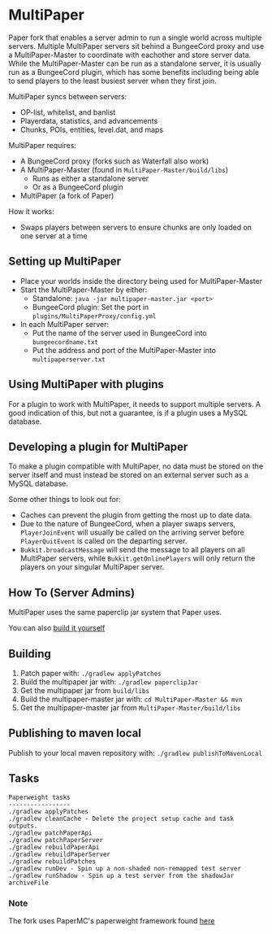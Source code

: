 MultiPaper
==

Paper fork that enables a server admin to run a single world across multiple
servers. Multiple MultiPaper servers sit behind a BungeeCord proxy and use a
MultiPaper-Master to coordinate with eachother and store server data. While the
MultiPaper-Master can be run as a standalone server, it is usually run as a
BungeeCord plugin, which has some benefits including being able to send players
to the least busiest server when they first join.

MultiPaper syncs between servers:
  
  * OP-list, whitelist, and banlist
  * Playerdata, statistics, and advancements
  * Chunks, POIs, entities, level.dat, and maps
  
MultiPaper requires:
  * A BungeeCord proxy (forks such as Waterfall also work)
  * A MultiPaper-Master (found in `MultiPaper-Master/build/libs`)
    * Runs as either a standalone server
    * Or as a BungeeCord plugin
  * MultiPaper (a fork of Paper)
  
How it works:
  * Swaps players between servers to ensure chunks are only loaded on one server
    at a time
  
Setting up MultiPaper
------
  * Place your worlds inside the directory being used for MultiPaper-Master
  * Start the MultiPaper-Master by either:
    * Standalone: `java -jar multipaper-master.jar <port>`
    * BungeeCord plugin: Set the port in `plugins/MultiPaperProxy/config.yml`
  * In each MultiPaper server:
    * Put the name of the server used in BungeeCord into `bungeecordname.txt`
    * Put the address and port of the MultiPaper-Master into `multipaperserver.txt`
  
Using MultiPaper with plugins
------
For a plugin to work with MultiPaper, it needs to support multiple servers. A
good indication of this, but not a guarantee, is if a plugin uses a MySQL
database.

Developing a plugin for MultiPaper
------
To make a plugin compatible with MultiPaper, no data must be stored on the
server itself and must instead be stored on an external server such as a MySQL
database.

Some other things to look out for:

  * Caches can prevent the plugin from getting the most up to date data.
  * Due to the nature of BungeeCord, when a player swaps servers, 
    `PlayerJoinEvent` will usually be called on the arriving server before
    `PlayerQuitEvent` is called on the departing server.
  * `Bukkit.broadcastMessage` will send the message to all players on all
    MultiPaper servers, while `Bukkit.getOnlinePlayers` will only return the
    players on your singular MultiPaper server.

## How To (Server Admins)
MultiPaper uses the same paperclip jar system that Paper uses.

You can also [build it yourself](https://github.com/PureGero/MultiPaper#building)

## Building
1. Patch paper with: `./gradlew applyPatches`
2. Build the multipaper jar with: `./gradlew paperclipJar`
3. Get the multipaper jar from `build/libs`
4. Build the multipaper-master jar with: `cd MultiPaper-Master && mvn`
5. Get the multipaper-master jar from `MultiPaper-Master/build/libs`

## Publishing to maven local
Publish to your local maven repository with: `./gradlew publishToMavenLocal`

## Tasks

```
Paperweight tasks
-----------------
./gradlew applyPatches
./gradlew cleanCache - Delete the project setup cache and task outputs.
./gradlew patchPaperApi
./gradlew patchPaperServer
./gradlew rebuildPaperApi
./gradlew rebuildPaperServer
./gradlew rebuildPatches
./gradlew runDev - Spin up a non-shaded non-remapped test server
./gradlew runShadow - Spin up a test server from the shadowJar archiveFile
```

### Note

The fork uses PaperMC's paperweight framework found [here](https://github.com/PaperMC/paperweight)
